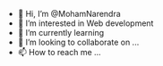 - 👋 Hi, I’m @MohamNarendra
- 👀 I’m interested in Web development
- 🌱 I’m currently learning 
- 💞️ I’m looking to collaborate on ...
- 📫 How to reach me ...

<!---
MohamNarendra/MohamNarendra is a ✨ special ✨ repository because its `README.md` (this file) appears on your GitHub profile.
You can click the Preview link to take a look at your changes.
--->
